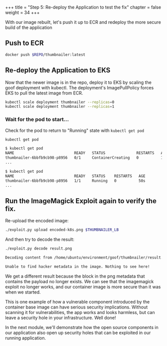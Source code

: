 +++
title = "Step 5: Re-deploy the Application to test the fix"
chapter = false
weight = 34
+++

With our image rebuilt, let's push it up to ECR and redeploy the more secure build of the application

## Push to ECR
```sh
docker push $REPO/thumbnailer:latest
```

## Re-deploy the Application to EKS
Now that the newer image is in the repo, deploy it to EKS by scaling the goof deployment with kubectl. The deployment's ImagePullPolicy forces EKS to pull the latest image from ECR.

```sh
kubectl scale deployment thumbnailer --replicas=0
kubectl scale deployment thumbnailer --replicas=1
```

### Wait for the pod to start...
Check for the pod to return to "Running" state with `kubectl get pod`

```sh
kubectl get pod
```

```sh
$ kubectl get pod
NAME                           READY   STATUS              RESTARTS   AGE
thumbnailer-6bbfb9cb98-p8956   0/1     ContainerCreating   0          11s
...

$ kubectl get pod
NAME                           READY   STATUS    RESTARTS   AGE
thumbnailer-6bbfb9cb98-p8956   1/1     Running   0          50s
...
```
## Run the ImageMagick Exploit again to verify the fix.

Re-upload the encoded image:
```sh
./exploit.py upload encoded-k8s.png $THUMBNAILER_LB

```

And then try to decode the result:
```sh
./exploit.py decode result.png                                                                                                                                             
```
```sh
Decoding content from /home/ubuntu/environment/goof/thumbnailer/result.png...

Unable to find hacker metadata in the image. Nothing to see here!
```

We get a different result because the block in the png metadata that contains the payload no longer exists. We can see that the imagemagick exploit no longer works, and our container image is more secure than it was when we started. 

This is one example of how a vulnerable component introduced by the container base image can have serious security implications. Without scanning it for vulnerabilities, the app works and looks harmless, but can leave a security hole in your infrastructure. Well done! 

In the next module, we'll demonstrate how the open source components in our application also open up security holes that can be exploited in our running application.